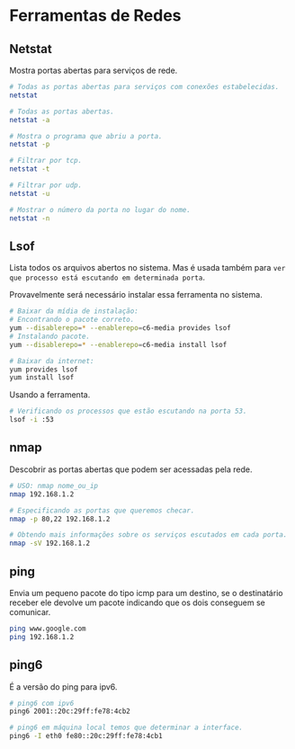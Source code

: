 # Ferramentas de Redes  

## Netstat  

Mostra portas abertas para serviços de rede.  

```sh
# Todas as portas abertas para serviços com conexões estabelecidas.
netstat

# Todas as portas abertas.
netstat -a

# Mostra o programa que abriu a porta.
netstat -p

# Filtrar por tcp.
netstat -t

# Filtrar por udp.
netstat -u

# Mostrar o número da porta no lugar do nome.
netstat -n
```  

## Lsof  

Lista todos os arquivos abertos no sistema. Mas é usada também para `ver que processo está escutando em determinada porta`.  

Provavelmente será necessário instalar essa ferramenta no sistema.  

```sh
# Baixar da mídia de instalação:
# Encontrando o pacote correto.
yum --disablerepo=* --enablerepo=c6-media provides lsof
# Instalando pacote.
yum --disablerepo=* --enablerepo=c6-media install lsof

# Baixar da internet:
yum provides lsof
yum install lsof
```  

Usando a ferramenta.  

```sh
# Verificando os processos que estão escutando na porta 53.
lsof -i :53
```  

## nmap  

Descobrir as portas abertas que podem ser acessadas pela rede.  

```sh
# USO: nmap nome_ou_ip
nmap 192.168.1.2

# Especificando as portas que queremos checar.
nmap -p 80,22 192.168.1.2

# Obtendo mais informações sobre os serviços escutados em cada porta.
nmap -sV 192.168.1.2
```  

## ping  

Envia um pequeno pacote do tipo icmp para um destino, se o destinatário receber ele devolve um pacote indicando que os dois conseguem se comunicar.  

```sh
ping www.google.com
ping 192.168.1.2
```  

## ping6  

É a versão do ping para ipv6.  

```sh
# ping6 com ipv6
ping6 2001::20c:29ff:fe78:4cb2

# ping6 em máquina local temos que determinar a interface.
ping6 -I eth0 fe80::20c:29ff:fe78:4cb1
```  

